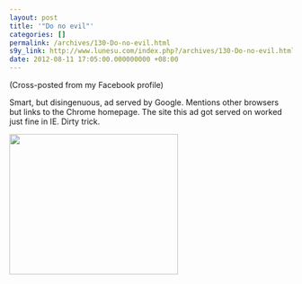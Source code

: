 ```yaml
---
layout: post
title: '"Do no evil"'
categories: []
permalink: /archives/130-Do-no-evil.html
s9y_link: http://www.lunesu.com/index.php?/archives/130-Do-no-evil.html
date: 2012-08-11 17:05:00.000000000 +08:00
---
```

(Cross-posted from my Facebook profile)

Smart, but disingenuous, ad served by Google. Mentions other browsers but links to the Chrome homepage. The site this ad got served on worked just fine in IE. Dirty trick.
<!-- s9ymdb:148 --><img class="serendipity_image_center" width="300" height="250"  src="http://www.lunesu.com/uploads/scroogled.png" title="scroogled.png" alt="" />
